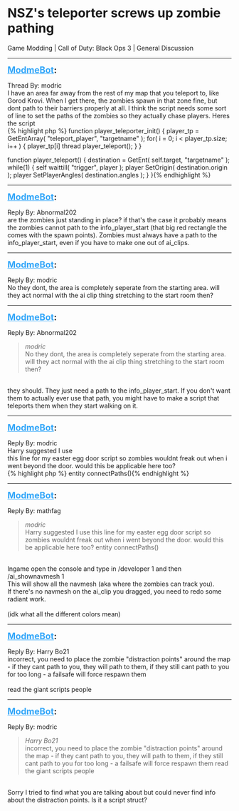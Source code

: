 # NSZ's teleporter screws up zombie pathing
Game Modding | Call of Duty: Black Ops 3 | General Discussion

---
<strong style="font-size: 1.4em;"><span style="text-decoration: underline;text-decoration-color: #34a7f9;"><span style="color:#34a7f9;">ModmeBot</span></span>:</strong>

<p>Thread By: modric<br />I have an area far away from the rest of my map that you teleport to, like Gorod Krovi. When I get there, the zombies spawn in that zone fine, but dont path to their barriers properly at all. I think the script needs some sort of line to set the paths of the zombies so they actually chase players. Heres the script<br />{% highlight php %}
function player_teleporter_init()
{
	player_tp = GetEntArray( "teleport_player", "targetname" );
	for( i = 0; i &lt; player_tp.size; i++ )
	{
		player_tp[i] thread player_teleport();
	}
}

function player_teleport()
{
	destination = GetEnt( self.target, "targetname" );
	while(1)
	{
		self waittill( "trigger", player );
		player SetOrigin( destination.origin );
		player SetPlayerAngles( destination.angles );
	}
}{% endhighlight %}
</p>

---
<strong style="font-size: 1.4em;"><span style="text-decoration: underline;text-decoration-color: #34a7f9;"><span style="color:#34a7f9;">ModmeBot</span></span>:</strong>

<p>Reply By: Abnormal202<br />are the zombies just standing in place? if that&#39;s the case it probably means the zombies cannot path to the info_player_start (that big red rectangle the comes with the spawn points). Zombies must always have a path to the info_player_start, even if you have to make one out of ai_clips.</p>

---
<strong style="font-size: 1.4em;"><span style="text-decoration: underline;text-decoration-color: #34a7f9;"><span style="color:#34a7f9;">ModmeBot</span></span>:</strong>

<p>Reply By: modric<br />No they dont, the area is completely seperate from the starting area. will they act normal with the ai clip thing stretching to the start room then?</p>

---
<strong style="font-size: 1.4em;"><span style="text-decoration: underline;text-decoration-color: #34a7f9;"><span style="color:#34a7f9;">ModmeBot</span></span>:</strong>

<p>Reply By: Abnormal202<br /><blockquote><em>modric</em><br />No they dont, the area is completely seperate from the starting area. will they act normal with the ai clip thing stretching to the start room then?</blockquote><br /> they should. They just need a path to the info_player_start. If you don&#39;t want them to actually ever use that path, you might have to make a script that teleports them when they start walking on it.</p>

---
<strong style="font-size: 1.4em;"><span style="text-decoration: underline;text-decoration-color: #34a7f9;"><span style="color:#34a7f9;">ModmeBot</span></span>:</strong>

<p>Reply By: modric<br />Harry suggested I use <br />this line for my easter egg door script so zombies wouldnt freak out when i went beyond the door. would this be applicable here too?<br />{% highlight php %}
entity connectPaths(){% endhighlight %}
</p>

---
<strong style="font-size: 1.4em;"><span style="text-decoration: underline;text-decoration-color: #34a7f9;"><span style="color:#34a7f9;">ModmeBot</span></span>:</strong>

<p>Reply By: mathfag<br /><blockquote><em>modric</em><br />Harry suggested I use  this line for my easter egg door script so zombies wouldnt freak out when i went beyond the door. would this be applicable here too? entity connectPaths()</blockquote><br /> Ingame open the console and type in /developer 1 and then /ai_shownavmesh 1<br />This will show all the navmesh (aka where the zombies can track you).<br />If there&#39;s no navmesh on the ai_clip you dragged, you need to redo some radiant work.<br /> <br />(idk what all the different colors mean)</p>

---
<strong style="font-size: 1.4em;"><span style="text-decoration: underline;text-decoration-color: #34a7f9;"><span style="color:#34a7f9;">ModmeBot</span></span>:</strong>

<p>Reply By: Harry Bo21<br />incorrect, you need to place the zombie &quot;distraction points&quot; around the map - if they cant path to you, they will path to them, if they still cant path to you for too long - a failsafe will force respawn them<br /> <br />read the giant scripts people</p>

---
<strong style="font-size: 1.4em;"><span style="text-decoration: underline;text-decoration-color: #34a7f9;"><span style="color:#34a7f9;">ModmeBot</span></span>:</strong>

<p>Reply By: modric<br /><blockquote><em>Harry Bo21</em><br />incorrect, you need to place the zombie &quot;distraction points&quot; around the map - if they cant path to you, they will path to them, if they still cant path to you for too long - a failsafe will force respawn them   read the giant scripts people</blockquote><br /> Sorry I tried to find what you are talking about but could never find info about the distraction points. Is it a script struct?</p>
